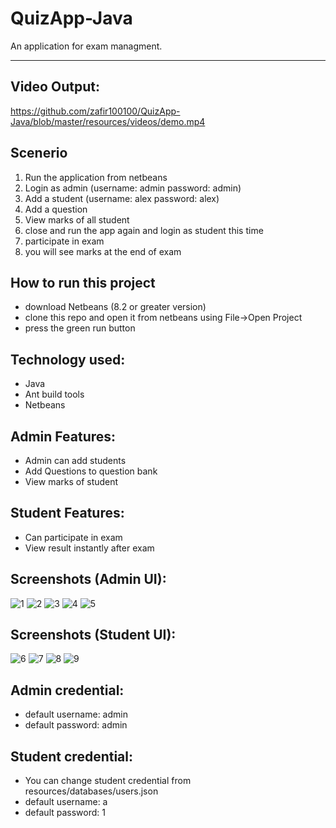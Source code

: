 # QuizApp-Java

An application for exam managment.

---

## Video Output:
https://github.com/zafir100100/QuizApp-Java/blob/master/resources/videos/demo.mp4

## Scenerio
1. Run the application from netbeans
2. Login as admin (username: admin	password: admin)
3. Add a student (username: alex	password: alex)
4. Add a question
5. View marks of all student
6. close and run the app again and login as student this time
7. participate in exam
8. you will see marks at the end of exam

## How to run this project
- download Netbeans (8.2 or greater version)
- clone this repo and open it from netbeans using File->Open Project
- press the green run button

## Technology used:
- Java
- Ant build tools
- Netbeans

## Admin Features:
  - Admin can add students
  - Add Questions to question bank
  - View marks of student
  
## Student Features:
  - Can participate in exam
  - View result instantly after exam
  
## Screenshots (Admin UI):
![1](https://github.com/zafir100100/QuizApp-Java/blob/master/resources/screenshots/1.png)
![2](https://github.com/zafir100100/QuizApp-Java/blob/master/resources/screenshots/2.png)
![3](https://github.com/zafir100100/QuizApp-Java/blob/master/resources/screenshots/3.png)
![4](https://github.com/zafir100100/QuizApp-Java/blob/master/resources/screenshots/4.png)
![5](https://github.com/zafir100100/QuizApp-Java/blob/master/resources/screenshots/5.png)

## Screenshots (Student UI):
![6](https://github.com/zafir100100/QuizApp-Java/blob/master/resources/screenshots/6.png)
![7](https://github.com/zafir100100/QuizApp-Java/blob/master/resources/screenshots/7.png)
![8](https://github.com/zafir100100/QuizApp-Java/blob/master/resources/screenshots/8.png)
![9](https://github.com/zafir100100/QuizApp-Java/blob/master/resources/screenshots/9.png)

## Admin credential:
  - default username: admin
  - default password: admin

## Student credential:
  - You can change student credential from resources/databases/users.json
  - default username: a
  - default password: 1
